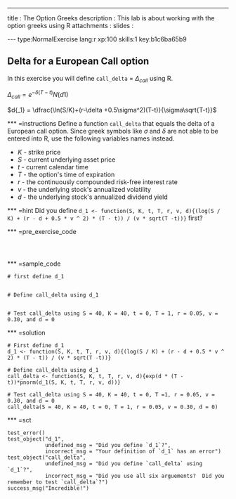 ---
title       : The Option Greeks 
description : This lab is about working with the option greeks using R
attachments :
slides      : 
  

--- type:NormalExercise lang:r xp:100 skills:1 key:b1c6ba65b9
## Delta for a European Call option

In this exercise you will define `call_delta` = $\Delta_{call}$ using R.

$\Delta_{call} = e^{-\delta(T-t)} N(d{1})$


$d{_1} = \dfrac{\ln(S/K)+(r-\delta +0.5\sigma^2)(T-t)}{\sigma\sqrt{T-t}}$




*** =instructions
Define a function `call_delta` that equals the delta of a European call option.  Since greek symbols like $\sigma$ and $\delta$ are not able to be entered into R, use the following variables names instead. 

* $K$ - strike price
* $S$ - current underlying asset price
* $t$ - current calendar time
* $T$ - the option's time of expiration
* $r$ - the continuously compounded risk-free interest rate
* $v$ - the underlying stock's annualized volatility
* $d$ - the underlying stock's annualized dividend yield

*** =hint
Did you define `d_1 <- function(S, K, t, T, r, v, d){(log(S / K) + (r - d + 0.5 * v ^ 2) * (T - t)) / (v * sqrt(T -t))}` first?

*** =pre_exercise_code
```{r}



```

*** =sample_code
```{r}
# first define d_1


# Define call_delta using d_1


# Test call_delta using S = 40, K = 40, t = 0, T = 1, r = 0.05, v = 0.30, and d = 0
```

*** =solution
```{r}
# First define d_1
d_1 <- function(S, K, t, T, r, v, d){(log(S / K) + (r - d + 0.5 * v ^ 2) * (T - t)) / (v * sqrt(T -t))}

# Define call_delta using d_1
call_delta <- function(S, K, t, T, r, v, d){exp(d * (T - t))*pnorm(d_1(S, K, t, T, r, v, d))}

# Test call_delta using S = 40, K = 40, t = 0, T =1, r = 0.05, v = 0.30, and d = 0
call_delta(S = 40, K = 40, t = 0, T = 1, r = 0.05, v = 0.30, d = 0)
```

*** =sct
```{r}
test_error()
test_object("d_1",
            undefined_msg = "Did you define `d_1`?",
            incorrect_msg = "Your definition of `d_1` has an error")
test_object("call_delta",
            undefined_msg = "Did you define `call_delta` using `d_1`?",
            incorrect_msg = "Did you use all six arguements?  Did you remember to test `call_delta`?")
success_msg("Incredible!")
```
